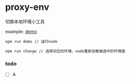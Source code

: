 # proxy-env
切换本地环境小工具

example: [demo](https://github.com/canfoo/proxy-env/blob/master/example/demo.js)

```
npm run demo // 运行node
```

 ```
npm run change // 选择对应的环境，node重新加载被选中的环境值
 ```
 
 
 ### todo
 - [ ] A

